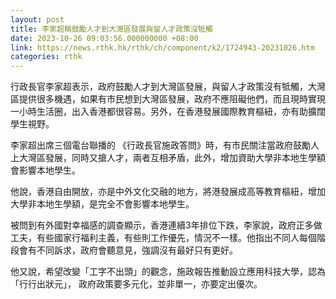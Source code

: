 ```yaml
---
layout: post
title: 李家超稱鼓勵人才到大灣區發展與留人才政策沒牴觸
date: 2023-10-26 09:03:56.000000000 +08:00
link: https://news.rthk.hk/rthk/ch/component/k2/1724943-20231026.htm
categories: rthk
---
```


行政長官李家超表示，政府鼓勵人才到大灣區發展，與留人才政策沒有牴觸，大灣區提供很多機遇，如果有市民想到大灣區發展，政府不應阻礙他們，而且現時實現一小時生活圈，出入香港都很容易。另外，在香港發展國際教育樞紐，亦有助擴闊學生視野。

李家超出席三個電台聯播的 《行政長官施政答問》時，有市民關注當政府鼓勵人上大灣區發展，同時又搶人才，兩者互相矛盾，此外，增加資助大學非本地生學額會影響本地學生。

他說，香港自由開放，亦是中外文化交融的地方，將港發展成高等教育樞紐，增加大學非本地生學額，是完全不會影響本地學生。

被問到有外國對幸福感的調查顯示，香港連續3年排位下跌，李家說，政府正多做工夫，有些國家行福利主義，有些則工作優先，情況不一樣。他指出不同人每個階段會有不同訴求，政府會聽意見，強調沒有最好只有更好。

他又說，希望改變「工字不出頭」的觀念，施政報告推動設立應用科技大學，認為「行行出狀元」， 政府政策要多元化，並非單一，亦要定出優次。
